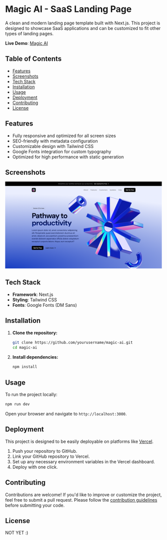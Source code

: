 # Magic AI - SaaS Landing Page

A clean and modern landing page template built with Next.js. This project is designed to showcase SaaS applications and can be customized to fit other types of landing pages.

**Live Demo**: [Magic AI](https://magic-ai-2v2v.vercel.app/)

## Table of Contents

- [Features](#features)
- [Screenshots](#screenshots)
- [Tech Stack](#tech-stack)
- [Installation](#installation)
- [Usage](#usage)
- [Deployment](#deployment)
- [Contributing](#contributing)
- [License](#license)

## Features

- Fully responsive and optimized for all screen sizes
- SEO-friendly with metadata configuration
- Customizable design with Tailwind CSS
- Google Fonts integration for custom typography
- Optimized for high performance with static generation

## Screenshots

![Homepage Screenshot](./src/assets/HomePage.png)

## Tech Stack

- **Framework**: Next.js
- **Styling**: Tailwind CSS
- **Fonts**: Google Fonts (DM Sans)

## Installation

1. **Clone the repository:**

   ```bash
   git clone https://github.com/yourusername/magic-ai.git
   cd magic-ai
   ```

2. **Install dependencies:**
   ```bash
   npm install
   ```

## Usage

To run the project locally:

```bash
npm run dev
```

Open your browser and navigate to `http://localhost:3000`.

## Deployment

This project is designed to be easily deployable on platforms like [Vercel](https://vercel.com/).

1. Push your repository to GitHub.
2. Link your GitHub repository to Vercel.
3. Set up any necessary environment variables in the Vercel dashboard.
4. Deploy with one click.

## Contributing

Contributions are welcome! If you'd like to improve or customize the project, feel free to submit a pull request. Please follow the [contribution guidelines](CONTRIBUTING.md) before submitting your code.

## License

NOT YET :)